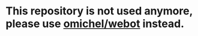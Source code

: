 # This repository is not used anymore, please use [omichel/webot](https://github.com/omichel/webots) instead.
